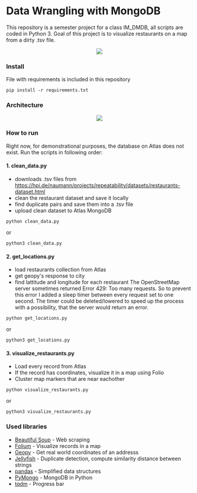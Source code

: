 # Data Wrangling with MongoDB

This repository is a semester project for a class IM_DMDB, all scripts are coded in Python 3. Goal of this project is to visualize restaurants on a map from a dirty .tsv file.

<p align="center"> 
<img src="https://raw.githubusercontent.com/hrdlickajan/dmdb_restaurants/master/img/map.png">
</p>

### Install
File with requirements is included in this repository

```
pip install -r requirements.txt
```

### Architecture
<p align="center"> 
<img src="https://raw.githubusercontent.com/hrdlickajan/dmdb_restaurants/master/img/architecture.png">
</p>

### How to run
Right now, for demonstrational purposes, the database on Atlas does not exist.
Run the scripts in following order:
#### 1. clean_data.py
- downloads .tsv files from https://hpi.de/naumann/projects/repeatability/datasets/restaurants-dataset.html
- clean the restaurant dataset and save it locally
- find duplicate pairs and save them into a .tsv file
- upload clean dataset to Atlas MongoDB

```
python clean_data.py
```
or 
```
python3 clean_data.py
```
#### 2. get_locations.py
- load restaurants collection from Atlas
- get geopy's response to city
- find lattitude and longitude for each restaurant
The OpenStreetMap server sometimes returned Error 429: Too many requests. So to prevent this error I added a sleep timer between every request set to one second. The timer could be deleted/lowered to speed up the process with a possibility, that the server would return an error.

```
python get_locations.py
```
or 
```
python3 get_locations.py
```
#### 3. visualize_restaurants.py
- Load every record from Atlas
- If the record has coordinates, visualize it in a map using Folio
- Cluster map markers that are near eachother

```
python visualize_restaurants.py
```
or 
```
python3 visualize_restaurants.py
```

### Used libraries
* [Beautiful Soup](https://pypi.org/project/beautifulsoup4/) - Web scraping
* [Folium](https://pypi.org/project/folium/) - Visualize records in a map
* [Geopy](https://pypi.org/project/geopy/) - Get real world coordinates of an addresss
* [Jellyfish](https://pypi.org/project/jellyfish/) - Duplicate detection, compute similarity distance between strings
* [pandas](https://pypi.org/project/pandas/) - Simplified data structures
* [PyMongo](https://pypi.org/project/pymongo/) - MongoDB in Python
* [tqdm](https://pypi.org/project/tqdm/) - Progress bar
